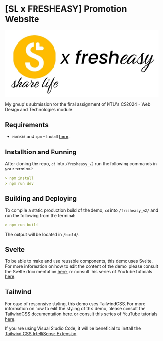 # [SL x FRESHEASY] Promotion Website

![Logo](./fresheasy_v2/static/assets/logo.jpg)

My group's submission for the final assignment of NTU's CS2024 - Web Design and Technologies module

## Requirements

- `NodeJS` and `npm` - Install [here](https://nodejs.org/en).

## Installtion and Running

After cloning the repo, `cd` into `/fresheasy_v2` run the following commands in your terminal:

```md
> npm install
> npm run dev
```

## Building and Deploying

To compile a static production build of the demo, `cd` into `/fresheasy_v2/` and run the following from the terminal:

```md
> npm run build
```

The output will be located in `/build/`.

## Svelte

To be able to make and use reusable components, this demo uses Svelte. For more information on how to edit the content of the demo, please consult the Svelte documentation [here](https://kit.svelte.dev/docs/introduction), or consult this series of YouTube tutorials [here](https://www.youtube.com/playlist?list=PL4cUxeGkcC9hlbrVO_2QFVqVPhlZmz7tO).

## Tailwind

For ease of responsive styling, this demo uses TailwindCSS. For more information on how to edit the styling of this demo, please consult the TailwindCSS documentation [here](https://v2.tailwindcss.com/docs), or consult this series of YouTube tutorials [here](https://www.youtube.com/playlist?list=PL4cUxeGkcC9gpXORlEHjc5bgnIi5HEGhw).

If you are using Visual Studio Code, it will be beneficial to install the [Tailwind CSS IntelliSense Extension](https://marketplace.visualstudio.com/items?itemName=bradlc.vscode-tailwindcss).
